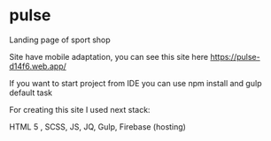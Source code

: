 # pulse
Landing page of sport shop

Site have mobile adaptation, you can see this site here https://pulse-d14f6.web.app/

If you want to start project from IDE you can use npm install and gulp default task

For creating this site I used next stack:

HTML 5 , SCSS, JS, JQ, Gulp, Firebase (hosting)
